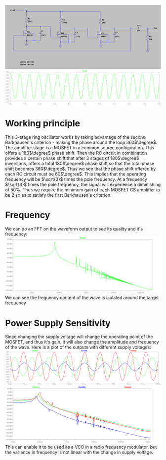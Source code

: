 ![](Pasted%20image%2020250707115647.png)
![](Pasted%20image%2020250707130821.png)
# Working principle
This 3-stage ring oscillator works by taking advantage of the second Barkhausen's criterion - making the phase around the loop 360$\degree$.
The amplifier stage is a MOSFET in a common source configuration. This offers a 180$\degree$ phase shift. Then the RC circuit in combination provides a certain phase shift that after 3 stages of 180$\degree$ inversions, offers a total 180$\degree$ phase shift so that the total phase shift becomes 360$\degree$.
Thus we see that the phase shift offered by each RC circuit must be 60$\degree$. This implies that the operating frequency will be $\sqrt{3}$ times the pole frequency.
At a frequency $\sqrt{3}$ times the pole frequency, the signal will experience a diminishing of 50%.
Thus we require the minimum gain of each MOSFET CS amplifier to be 2 so as to satisfy the first Barkhausen's criterion.
# Frequency
We can do an FFT on the waveform output to see its quality and it's frequency:
![](Pasted%20image%2020250707134923.png)
We can see the frequency content of the wave is isolated around the target frequency
# Power Supply Sensitivity
Since changing the supply voltage will change the operating point of the MOSFET, and thus it's gain, it will also change the amplitude and frequency of the wave. 
Here is a plot of the outputs with different supply voltages:
![](Pasted%20image%2020250707135901.png)
![](Pasted%20image%2020250707135930.png)
This can enable it to be used as a VCO in a radio frequency modulator, but the variance in frequency is not linear with the change in supply voltage.
